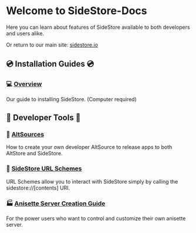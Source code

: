 # Welcome to SideStore-Docs

Here you can learn about features of SideStore available to both developers and users alike.

Or return to our main site: [sidestore.io](https://sidestore.io)

## 💿 Installation Guides 💿

### 💻 [Overview](guides/install.md)

Our guide to installing SideStore. (Computer required)

## 🔧 Developer Tools 🔧

### 📶 [AltSources](references/sources.md)

How to create your own developer AltSource to release apps to both AltStore and SideStore.

### 🔰 [SideStore URL Schemes](references/url-schemes.md)

URL Schemes allow you to interact with SideStore simply by calling the sidestore://[contents] URI.

### 🏭 [Anisette Server Creation Guide](guides/custom-anisette.md)

For the power users who want to control and customize their own anisette server.
